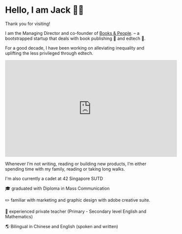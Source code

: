 <H1>Hello, I am Jack 👋🏼 </h1> 
<p></p>Thank you for visiting!</p>
<p>I am the Managing Director and co-founder of <a href="www.booksandpeople.com.sg">Books & People</a>.
 – a bootstrapped startup that deals with book publishing 📒 and edtech 📱.</p>
<p>For a good decade, I have been working on alleviating inequality and uplifting the less privileged through edtech.</p><iframe width="560" height="315" src="https://www.youtube.com/embed/eThNX1fq5Hs" title="YouTube video player" frameborder="0" allow="accelerometer; autoplay; clipboard-write; encrypted-media; gyroscope; picture-in-picture; web-share" allowfullscreen></iframe>
<p>Whenever I’m not writing, reading or building new products, I’m either spending time with my family, reading or taking long walks.</p>
<p>I'm also currently a cadet at 42 Singapore SUTD</p>
<p>🎓 graduated with Diploma in Mass Communication </p>
<p>✏️ familiar with marketing and graphic design with adobe creative suite. </p>
<p>📖 experienced private teacher (Primary - Secondary level English and Mathematics)</p>
<p>🌎 Bilingual in Chinese and English (spoken and written) </p>
